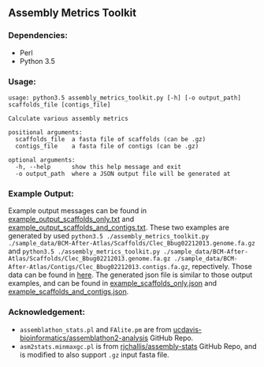 ## Assembly Metrics Toolkit

### Dependencies:
 * Perl
 * Python 3.5

### Usage:
```
usage: python3.5 assembly_metrics_toolkit.py [-h] [-o output_path] scaffolds_file [contigs_file]

Calculate various assembly metrics

positional arguments:
  scaffolds_file  a fasta file of scaffolds (can be .gz)
  contigs_file    a fasta file of contigs (can be .gz)

optional arguments:
  -h, --help      show this help message and exit
  -o output_path  where a JSON output file will be generated at
```

### Example Output:

Example output messages can be found in [example_output_scaffolds_only.txt](example_output_scaffolds_only.txt) and [example_output_scaffolds_and_contigs.txt](example_output_scaffolds_and_contigs.txt). These two examples are generated by used `python3.5 ./assembly_metrics_toolkit.py ./sample_data/BCM-After-Atlas/Scaffolds/Clec_Bbug02212013.genome.fa.gz` and `python3.5 ./assembly_metrics_toolkit.py ./sample_data/BCM-After-Atlas/Scaffolds/Clec_Bbug02212013.genome.fa.gz ./sample_data/BCM-After-Atlas/Contigs/Clec_Bbug02212013.contigs.fa.gz`, repectively. Those data can be found in [here](https://i5k.nal.usda.gov/data/Arthropoda/cimlec-%28Cimex_lectularius%29/Current%20Genome%20Assembly/1.Genome%20Assembly/BCM-After-Atlas/). The generated json file is similar to those output examples, and can be found in [example_scaffolds_only.json](example_scaffolds_only.json) and [example_scaffolds_and_contigs.json](example_scaffolds_and_contigs.json).

### Acknowledgement:
 * `assemblathon_stats.pl` and `FAlite.pm` are from [ucdavis-bioinformatics/assemblathon2-analysis](https://github.com/ucdavis-bioinformatics/assemblathon2-analysis) GitHub Repo.
 * `asm2stats.minmaxgc.pl` is from [rjchallis/assembly-stats](https://github.com/rjchallis/assembly-stats) GitHub Repo, and is modified to also support `.gz` input fasta file.
